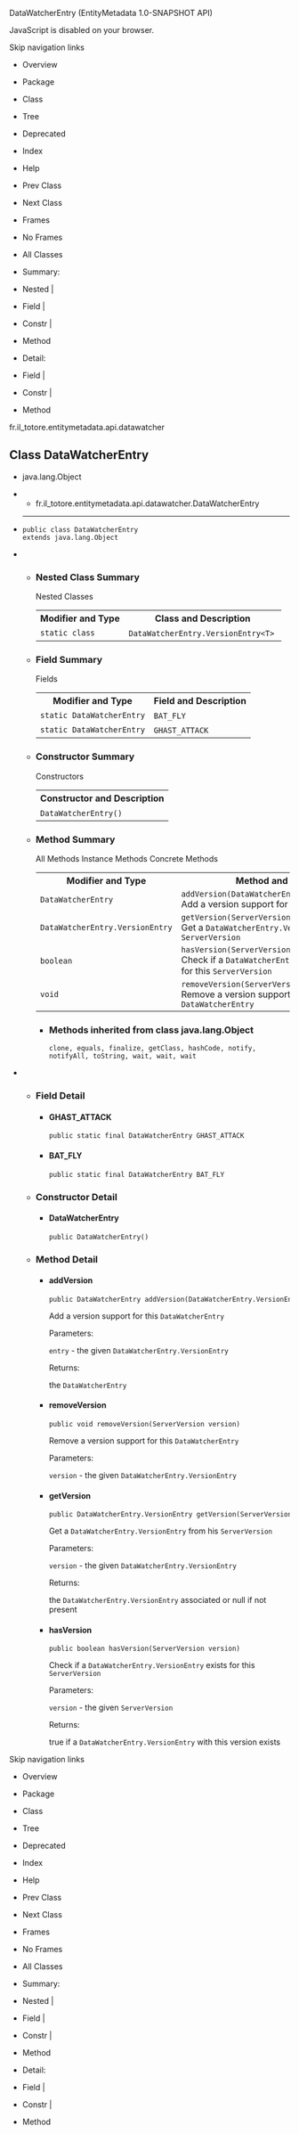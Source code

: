 DataWatcherEntry (EntityMetadata 1.0-SNAPSHOT API)

JavaScript is disabled on your browser.

Skip navigation links

 *  Overview
 *  Package
 *  Class
 *  Tree
 *  Deprecated
 *  Index
 *  Help

 *  Prev Class
 *  Next Class

 *  Frames
 *  No Frames

 *  All Classes

 *  Summary:
 *  Nested |
 *  Field |
 *  Constr |
 *  Method

 *  Detail:
 *  Field |
 *  Constr |
 *  Method

fr.il\_totore.entitymetadata.api.datawatcher

## Class DataWatcherEntry ##

 *  java.lang.Object
 *   *  fr.il\_totore.entitymetadata.api.datawatcher.DataWatcherEntry

 *  --------------------
    
      
    
    
        public class DataWatcherEntry
        extends java.lang.Object

 *   *  ### Nested Class Summary ###
        
        <table> 
         <span>Nested Classes</span>
         <span>&nbsp;</span> 
         <tbody>
          <tr> 
           <th>Modifier and Type</th> 
           <th>Class and Description</th> 
          </tr> 
          <tr> 
           <td><code>static class&nbsp;</code></td> 
           <td><code><span><a title="class in fr.il_totore.entitymetadata.api.datawatcher" rel="nofollow">DataWatcherEntry.VersionEntry</a>&lt;<a title="type parameter in DataWatcherEntry.VersionEntry" rel="nofollow">T</a>&gt;</span></code>&nbsp;</td> 
          </tr> 
         </tbody>
        </table>
    
     *  ### Field Summary ###
        
        <table> 
         <span>Fields</span>
         <span>&nbsp;</span> 
         <tbody>
          <tr> 
           <th>Modifier and Type</th> 
           <th>Field and Description</th> 
          </tr> 
          <tr> 
           <td><code>static <a title="class in fr.il_totore.entitymetadata.api.datawatcher" rel="nofollow">DataWatcherEntry</a></code></td> 
           <td><code><span><a rel="nofollow">BAT_FLY</a></span></code>&nbsp;</td> 
          </tr> 
          <tr> 
           <td><code>static <a title="class in fr.il_totore.entitymetadata.api.datawatcher" rel="nofollow">DataWatcherEntry</a></code></td> 
           <td><code><span><a rel="nofollow">GHAST_ATTACK</a></span></code>&nbsp;</td> 
          </tr> 
         </tbody>
        </table>
    
     *  ### Constructor Summary ###
        
        <table> 
         <span>Constructors</span>
         <span>&nbsp;</span> 
         <tbody>
          <tr> 
           <th>Constructor and Description</th> 
          </tr> 
          <tr> 
           <td><code><span><a rel="nofollow">DataWatcherEntry</a></span>()</code>&nbsp;</td> 
          </tr> 
         </tbody>
        </table>
    
     *  ### Method Summary ###
        
        <table> 
         <span><span>All Methods</span><span>&nbsp;</span></span>
         <span><span><a rel="nofollow">Instance Methods</a></span><span>&nbsp;</span></span>
         <span><span><a rel="nofollow">Concrete Methods</a></span><span>&nbsp;</span></span> 
         <tbody>
          <tr> 
           <th>Modifier and Type</th> 
           <th>Method and Description</th> 
          </tr> 
          <tr> 
           <td><code><a title="class in fr.il_totore.entitymetadata.api.datawatcher" rel="nofollow">DataWatcherEntry</a></code></td> 
           <td><code><span><a rel="nofollow">addVersion</a></span>(<a title="class in fr.il_totore.entitymetadata.api.datawatcher" rel="nofollow">DataWatcherEntry.VersionEntry</a>&nbsp;entry)</code> 
            <div>
             Add a version support for this 
             <a title="class in fr.il_totore.entitymetadata.api.datawatcher" rel="nofollow"><code>DataWatcherEntry</code></a>
            </div> </td> 
          </tr> 
          <tr> 
           <td><code><a title="class in fr.il_totore.entitymetadata.api.datawatcher" rel="nofollow">DataWatcherEntry.VersionEntry</a></code></td> 
           <td><code><span><a rel="nofollow">getVersion</a></span>(<a title="class in fr.il_totore.entitymetadata.util" rel="nofollow">ServerVersion</a>&nbsp;version)</code> 
            <div>
             Get a 
             <a title="class in fr.il_totore.entitymetadata.api.datawatcher" rel="nofollow"><code>DataWatcherEntry.VersionEntry</code></a> from his 
             <a title="class in fr.il_totore.entitymetadata.util" rel="nofollow"><code>ServerVersion</code></a>
            </div> </td> 
          </tr> 
          <tr> 
           <td><code>boolean</code></td> 
           <td><code><span><a rel="nofollow">hasVersion</a></span>(<a title="class in fr.il_totore.entitymetadata.util" rel="nofollow">ServerVersion</a>&nbsp;version)</code> 
            <div>
             Check if a 
             <a title="class in fr.il_totore.entitymetadata.api.datawatcher" rel="nofollow"><code>DataWatcherEntry.VersionEntry</code></a> exists for this 
             <a title="class in fr.il_totore.entitymetadata.util" rel="nofollow"><code>ServerVersion</code></a>
            </div> </td> 
          </tr> 
          <tr> 
           <td><code>void</code></td> 
           <td><code><span><a rel="nofollow">removeVersion</a></span>(<a title="class in fr.il_totore.entitymetadata.util" rel="nofollow">ServerVersion</a>&nbsp;version)</code> 
            <div>
             Remove a version support for this 
             <a title="class in fr.il_totore.entitymetadata.api.datawatcher" rel="nofollow"><code>DataWatcherEntry</code></a>
            </div> </td> 
          </tr> 
         </tbody>
        </table>
        
         *  ### Methods inherited from class java.lang.Object ###
            
            `clone, equals, finalize, getClass, hashCode, notify, notifyAll, toString, wait, wait, wait`

 *   *  ### Field Detail ###
        
         *  #### GHAST\_ATTACK ####
            
                public static final DataWatcherEntry GHAST_ATTACK
        
         *  #### BAT\_FLY ####
            
                public static final DataWatcherEntry BAT_FLY
    
     *  ### Constructor Detail ###
        
         *  #### DataWatcherEntry ####
            
                public DataWatcherEntry()
    
     *  ### Method Detail ###
        
         *  #### addVersion ####
            
                public DataWatcherEntry addVersion(DataWatcherEntry.VersionEntry entry)
            
            Add a version support for this `DataWatcherEntry`
            
            Parameters:
            
            `entry` \- the given `DataWatcherEntry.VersionEntry`
            
            Returns:
            
            the `DataWatcherEntry`
        
         *  #### removeVersion ####
            
                public void removeVersion(ServerVersion version)
            
            Remove a version support for this `DataWatcherEntry`
            
            Parameters:
            
            `version` \- the given `DataWatcherEntry.VersionEntry`
        
         *  #### getVersion ####
            
                public DataWatcherEntry.VersionEntry getVersion(ServerVersion version)
            
            Get a `DataWatcherEntry.VersionEntry` from his `ServerVersion`
            
            Parameters:
            
            `version` \- the given `DataWatcherEntry.VersionEntry`
            
            Returns:
            
            the `DataWatcherEntry.VersionEntry` associated or null if not present
        
         *  #### hasVersion ####
            
                public boolean hasVersion(ServerVersion version)
            
            Check if a `DataWatcherEntry.VersionEntry` exists for this `ServerVersion`
            
            Parameters:
            
            `version` \- the given `ServerVersion`
            
            Returns:
            
            true if a `DataWatcherEntry.VersionEntry` with this version exists

Skip navigation links

 *  Overview
 *  Package
 *  Class
 *  Tree
 *  Deprecated
 *  Index
 *  Help

 *  Prev Class
 *  Next Class

 *  Frames
 *  No Frames

 *  All Classes

 *  Summary:
 *  Nested |
 *  Field |
 *  Constr |
 *  Method

 *  Detail:
 *  Field |
 *  Constr |
 *  Method
